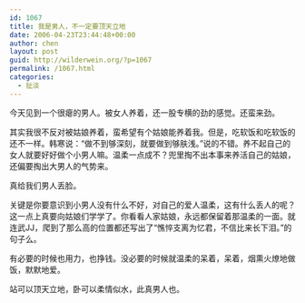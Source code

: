 ```yaml
---
id: 1067
title: 我是男人，不一定要顶天立地
date: 2006-04-23T23:44:48+00:00
author: chen
layout: post
guid: http://wilderwein.org/?p=1067
permalink: /1067.html
categories:
  - 扯淡
---
```

今天见到一个很瘪的男人。被女人养着，还一股专横的劲的感觉。还蛮来劲。

其实我很不反对被姑娘养着，蛮希望有个姑娘能养着我。但是，吃软饭和吃软饭的还不一样。韩寒说：&#8220;做不到够深刻，就要做到够肤浅。&#8221;说的不错。养不起自己的女人就要好好做个小男人嘛。温柔一点成不？兜里掏不出本事来养活自己的姑娘，还偏要掏出大男人的气势来。

真给我们男人丢脸。

关键是你要意识到小男人没有什么不好，对自己的爱人温柔，这有什么丢人的呢？这一点上真要向姑娘们学学了。你看看人家姑娘，永远都保留着那温柔的一面。就连武JJ，爬到了那么高的位置都还写出了&#8220;憔悴支离为忆君，不信比来长下泪。&#8221;的句子么。

有必要的时候也用力，也挣钱。没必要的时候就温柔的呆着，呆着，烟熏火燎地做饭，默默地爱。

站可以顶天立地，卧可以柔情似水，此真男人也。
